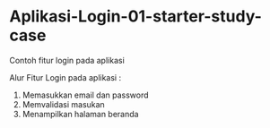 # Aplikasi-Login-01-starter-study-case
Contoh fitur login pada aplikasi

Alur Fitur Login pada aplikasi :
1. Memasukkan email dan password
2. Memvalidasi masukan
3. Menampilkan halaman beranda
